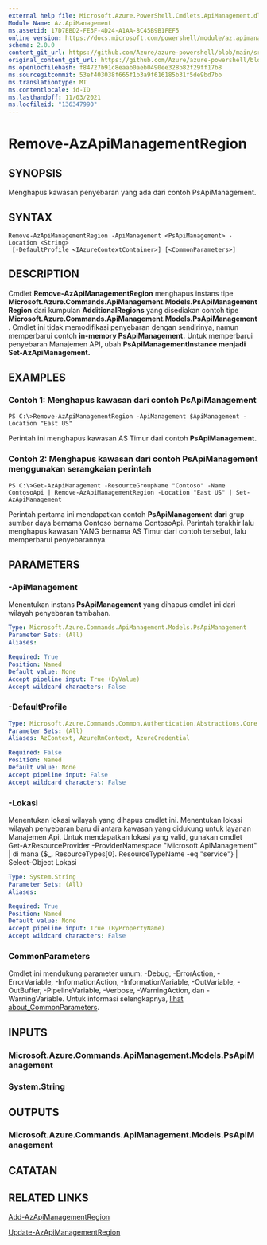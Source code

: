 ```yaml
---
external help file: Microsoft.Azure.PowerShell.Cmdlets.ApiManagement.dll-Help.xml
Module Name: Az.ApiManagement
ms.assetid: 17D7EBD2-FE3F-4D24-A1AA-8C45B9B1FEF5
online version: https://docs.microsoft.com/powershell/module/az.apimanagement/remove-azapimanagementregion
schema: 2.0.0
content_git_url: https://github.com/Azure/azure-powershell/blob/main/src/ApiManagement/ApiManagement/help/Remove-AzApiManagementRegion.md
original_content_git_url: https://github.com/Azure/azure-powershell/blob/main/src/ApiManagement/ApiManagement/help/Remove-AzApiManagementRegion.md
ms.openlocfilehash: f84727b91c8eaab0aeb0490ee328b82f29ff17b8
ms.sourcegitcommit: 53ef403038f665f1b3a9f616185b31f5de9bd7bb
ms.translationtype: MT
ms.contentlocale: id-ID
ms.lasthandoff: 11/03/2021
ms.locfileid: "136347990"
---
```

# Remove-AzApiManagementRegion

## SYNOPSIS
Menghapus kawasan penyebaran yang ada dari contoh PsApiManagement.

## SYNTAX

```
Remove-AzApiManagementRegion -ApiManagement <PsApiManagement> -Location <String>
 [-DefaultProfile <IAzureContextContainer>] [<CommonParameters>]
```

## DESCRIPTION
Cmdlet **Remove-AzApiManagementRegion** menghapus instans tipe **Microsoft.Azure.Commands.ApiManagement.Models.PsApiManagementRegion** dari kumpulan **AdditionalRegions** yang disediakan contoh tipe **Microsoft.Azure.Commands.ApiManagement.Models.PsApiManagement**.
Cmdlet ini tidak memodifikasi penyebaran dengan sendirinya, namun memperbarui contoh **in-memory PsApiManagement.**
Untuk memperbarui penyebaran Manajemen API, ubah **PsApiManagementInstance menjadi** **Set-AzApiManagement.**

## EXAMPLES

### Contoh 1: Menghapus kawasan dari contoh PsApiManagement
```
PS C:\>Remove-AzApiManagementRegion -ApiManagement $ApiManagement -Location "East US"
```

Perintah ini menghapus kawasan AS Timur dari contoh **PsApiManagement.**

### Contoh 2: Menghapus kawasan dari contoh PsApiManagement menggunakan serangkaian perintah
```
PS C:\>Get-AzApiManagement -ResourceGroupName "Contoso" -Name ContosoApi | Remove-AzApiManagementRegion -Location "East US" | Set-AzApiManagement
```

Perintah pertama ini mendapatkan contoh **PsApiManagement dari** grup sumber daya bernama Contoso bernama ContosoApi.
Perintah terakhir lalu menghapus kawasan YANG bernama AS Timur dari contoh tersebut, lalu memperbarui penyebarannya.

## PARAMETERS

### -ApiManagement
Menentukan instans **PsApiManagement** yang dihapus cmdlet ini dari wilayah penyebaran tambahan.

```yaml
Type: Microsoft.Azure.Commands.ApiManagement.Models.PsApiManagement
Parameter Sets: (All)
Aliases:

Required: True
Position: Named
Default value: None
Accept pipeline input: True (ByValue)
Accept wildcard characters: False
```

### -DefaultProfile

```yaml
Type: Microsoft.Azure.Commands.Common.Authentication.Abstractions.Core.IAzureContextContainer
Parameter Sets: (All)
Aliases: AzContext, AzureRmContext, AzureCredential

Required: False
Position: Named
Default value: None
Accept pipeline input: False
Accept wildcard characters: False
```

### -Lokasi
Menentukan lokasi wilayah yang dihapus cmdlet ini.
Menentukan lokasi wilayah penyebaran baru di antara kawasan yang didukung untuk layanan Manajemen Api.
Untuk mendapatkan lokasi yang valid, gunakan cmdlet Get-AzResourceProvider -ProviderNamespace "Microsoft.ApiManagement" | di mana {$_. ResourceTypes[0]. ResourceTypeName -eq "service"} | Select-Object Lokasi

```yaml
Type: System.String
Parameter Sets: (All)
Aliases:

Required: True
Position: Named
Default value: None
Accept pipeline input: True (ByPropertyName)
Accept wildcard characters: False
```

### CommonParameters
Cmdlet ini mendukung parameter umum: -Debug, -ErrorAction, -ErrorVariable, -InformationAction, -InformationVariable, -OutVariable, -OutBuffer, -PipelineVariable, -Verbose, -WarningAction, dan -WarningVariable. Untuk informasi selengkapnya, [lihat about_CommonParameters](http://go.microsoft.com/fwlink/?LinkID=113216).

## INPUTS

### Microsoft.Azure.Commands.ApiManagement.Models.PsApiManagement

### System.String

## OUTPUTS

### Microsoft.Azure.Commands.ApiManagement.Models.PsApiManagement

## CATATAN

## RELATED LINKS

[Add-AzApiManagementRegion](./Add-AzApiManagementRegion.md)

[Update-AzApiManagementRegion](./Update-AzApiManagementRegion.md)


